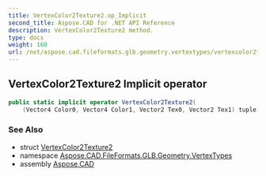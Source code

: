 ```yaml
---
title: VertexColor2Texture2.op_Implicit
second_title: Aspose.CAD for .NET API Reference
description: VertexColor2Texture2 method. 
type: docs
weight: 160
url: /net/aspose.cad.fileformats.glb.geometry.vertextypes/vertexcolor2texture2/op_implicit/
---
```

## VertexColor2Texture2 Implicit operator

```csharp
public static implicit operator VertexColor2Texture2(
    (Vector4 Color0, Vector4 Color1, Vector2 Tex0, Vector2 Tex1) tuple)
```

### See Also

* struct [VertexColor2Texture2](../)
* namespace [Aspose.CAD.FileFormats.GLB.Geometry.VertexTypes](../../vertexcolor2texture2/)
* assembly [Aspose.CAD](../../../)



